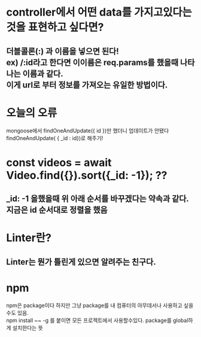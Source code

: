 controller에서 어떤 data를 가지고있다는것을 표현하고 싶다면?
=========================================================
더블콜론(:) 과 이름을 넣으면 된다!<br/>
ex) /:id라고 한다면 이이름은 req.params를 했을때 나타나는 이름과 같다.<br/>
이게 url로 부터 정보를 가져오는 유일한 방법이다.
---------------------------------------
오늘의 오류
==================================
mongoose에서 findOneAndUpdate({ id })만 했더니 업데이트가 안됐다<br/>
findOneAndUpdate( { _id : id})로 해주기!

const videos = await Video.find({}).sort({_id: -1}); ??
=============================================
_id: -1 을했을때 위 아래 순서를 바꾸겠다는 약속과 같다. 지금은 id 순서대로 정렬을 했음<br/>
-------------------------------------------------
Linter란?
========================================
Linter는 뭔가 틀린게 있으면 알려주는 친구다.
------------------------------------
npm
========================
npm은 package이다 하지만 그냥 package를 내 컴퓨터의 아무데서나 사용하고 싶을수도 있음.<br/>
npm install ~~ -g 를 붙이면 모든 프로젝트에서 사용할수있다. package를 global하게 설치한다는 뜻<br/>
